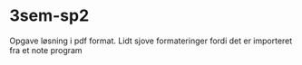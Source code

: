 # 3sem-sp2

Opgave løsning i pdf format. Lidt sjove formateringer fordi det er importeret fra et note program
